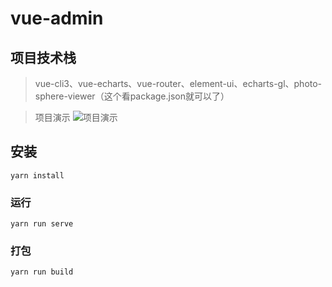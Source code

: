 # vue-admin


## 项目技术栈

> vue-cli3、vue-echarts、vue-router、element-ui、echarts-gl、photo-sphere-viewer（这个看package.json就可以了）

> 项目演示
 ![项目演示](https://github.com/Aliceco/vueAdmin/tree/master/src/assets/img/gtAWVDyZts.gif)

## 安装
```
yarn install
```

### 运行
```
yarn run serve
```

### 打包
```
yarn run build
```
